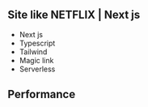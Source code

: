 ## Site like NETFLIX | Next js

- Next js
- Typescript
- Tailwind
- Magic link
- Serverless

## Performance
